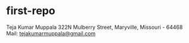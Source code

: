 # first-repo
Teja Kumar Muppala
322N Mulberry Street, Maryville, Missouri - 64468
Mail: tejakumarmuppala@gmail.com
